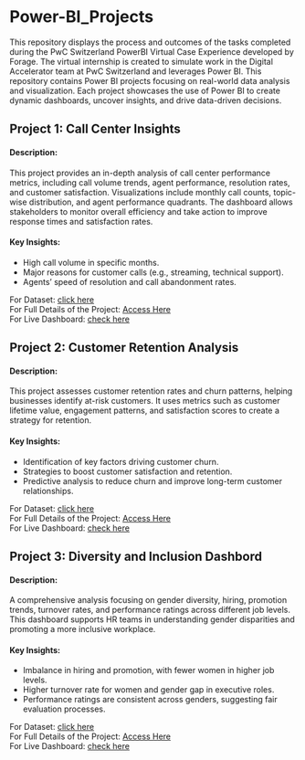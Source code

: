 # Power-BI_Projects
This repository displays the process and outcomes of the tasks completed during the PwC Switzerland PowerBI Virtual Case Experience developed by Forage. The virtual internship is created to simulate work in the Digital Accelerator team at PwC Switzerland and leverages Power BI. This repository contains Power BI projects focusing on real-world data analysis and visualization. Each project showcases the use of Power BI to create dynamic dashboards, uncover insights, and drive data-driven decisions.
## Project 1: Call Center Insights
#### Description:
This project provides an in-depth analysis of call center performance metrics, including call volume trends, agent performance, resolution rates, and customer satisfaction. Visualizations include monthly call counts, topic-wise distribution, and agent performance quadrants. The dashboard allows stakeholders to monitor overall efficiency and take action to improve response times and satisfaction rates.
#### Key Insights:
* High call volume in specific months.
* Major reasons for customer calls (e.g., streaming, technical support).
* Agents’ speed of resolution and call abandonment rates.<br/>

For Dataset: [click here]() <br/>
For Full Details of the Project: [Access Here]() <br/>
For Live Dashboard: [check here]() <br/>
## Project 2: Customer Retention Analysis
#### Description:  
This project assesses customer retention rates and churn patterns, helping businesses identify at-risk customers. It uses metrics such as customer lifetime value, engagement patterns, and satisfaction scores to create a strategy for retention.
#### Key Insights:
* Identification of key factors driving customer churn.
* Strategies to boost customer satisfaction and retention.
* Predictive analysis to reduce churn and improve long-term customer relationships. <br/>

For Dataset: [click here]() <br/>
For Full Details of the Project: [Access Here]() <br/>
For Live Dashboard: [check here]() <br/> 
## Project 3: Diversity and Inclusion Dashbord
#### Description:
A comprehensive analysis focusing on gender diversity, hiring, promotion trends, turnover rates, and performance ratings across different job levels. This dashboard supports HR teams in understanding gender disparities and promoting a more inclusive workplace.
#### Key Insights:
* Imbalance in hiring and promotion, with fewer women in higher job levels.
* Higher turnover rate for women and gender gap in executive roles.
* Performance ratings are consistent across genders, suggesting fair evaluation processes. <br/>

For Dataset: [click here]() <br/>
For Full Details of the Project: [Access Here]() <br/>
For Live Dashboard: [check here]() <br/>
